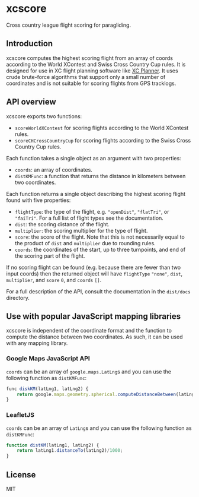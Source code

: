 # xcscore

Cross country league flight scoring for paragliding.

## Introduction

xcscore computes the highest scoring flight from an array of coords according to
the World XContest and Swiss Cross Country Cup rules. It is designed for use in
XC flight planning software like [XC Planner](https://xcplanner.appspot.com). It
uses crude brute-force algorithms that support only a small number of
coordinates and is not suitable for scoring flights from GPS tracklogs.

## API overview

xcscore exports two functions:

* `scoreWorldXContest` for scoring flights according to the World XContest
  rules.
* `scoreCHCrossCountryCup` for scoring flights according to the Swiss Cross
  Country Cup rules.

Each function takes a single object as an argument with two properties:

* `coords`: an array of coordinates.
* `distKMFunc`: a function that returns the distance in kilometers between two
  coordinates.

Each function returns a single object describing the highest scoring flight
found with five properties:

* `flightType`: the type of the flight, e.g. `"openDist"`, `"flatTri"`, or
  `"faiTri"`. For a full list of flight types see the documentation.
* `dist`: the scoring distance of the flight.
* `multiplier`: the scoring multiplier for the type of flight.
* `score`: the score of the flight. Note that this is not necessarily equal to
  the product of `dist` and `multiplier` due to rounding rules.
* `coords`: the coordinates of the start, up to three turnpoints, and end of the
  scoring part of the flight.

If no scoring flight can be found (e.g. because there are fewer than two input
coords) then the returned object will have `flightType` `"none"`, `dist`,
`multiplier`, and `score` `0`, and `coords` `[]`.

For a full description of the API, consult the documentation in the `dist/docs`
directory.

## Use with popular JavaScript mapping libraries

xcscore is independent of the coordinate format and the function to compute the
distance between two coordinates. As such, it can be used with any mapping
library.

### Google Maps JavaScript API

`coords` can be an array of `google.maps.LatLng`s and you can use the following
function as `distKMFunc`:

```javascript
func diskKM(latLng1, latLng2) {
    return google.maps.geometry.spherical.computeDistanceBetween(latLng1, latLng2, 6371);
}
```

### LeafletJS

`coords` can be an array of `LatLng`s and you can use the following function as
`distKMFunc`:

```javascript
function distKM(latLng1, latLng2) {
    return latLng1.distanceTo(latLng2)/1000;
}
```

## License

MIT
